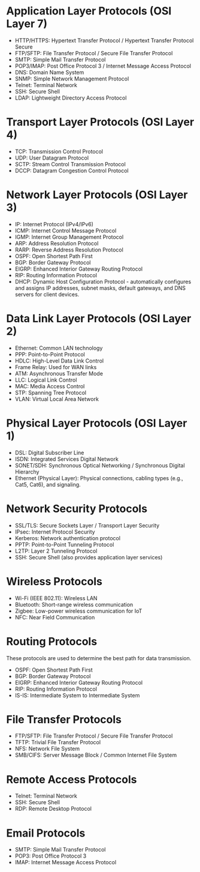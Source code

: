 # Application Layer Protocols (OSI Layer 7)
- HTTP/HTTPS: Hypertext Transfer Protocol / Hypertext Transfer Protocol Secure
- FTP/SFTP: File Transfer Protocol / Secure File Transfer Protocol
- SMTP: Simple Mail Transfer Protocol
- POP3/IMAP: Post Office Protocol 3 / Internet Message Access Protocol
- DNS: Domain Name System
- SNMP: Simple Network Management Protocol
- Telnet: Terminal Network
- SSH: Secure Shell
- LDAP: Lightweight Directory Access Protocol

# Transport Layer Protocols (OSI Layer 4)
- TCP: Transmission Control Protocol
- UDP: User Datagram Protocol
- SCTP: Stream Control Transmission Protocol
- DCCP: Datagram Congestion Control Protocol

# Network Layer Protocols (OSI Layer 3)
- IP: Internet Protocol (IPv4/IPv6)
- ICMP: Internet Control Message Protocol
- IGMP: Internet Group Management Protocol
- ARP: Address Resolution Protocol
- RARP: Reverse Address Resolution Protocol
- OSPF: Open Shortest Path First
- BGP: Border Gateway Protocol
- EIGRP: Enhanced Interior Gateway Routing Protocol
- RIP: Routing Information Protocol
- DHCP: Dynamic Host Configuration Protocol - automatically configures and assigns IP addresses, subnet masks, default gateways, and DNS servers for client devices.

# Data Link Layer Protocols (OSI Layer 2)
- Ethernet: Common LAN technology
- PPP: Point-to-Point Protocol
- HDLC: High-Level Data Link Control
- Frame Relay: Used for WAN links
- ATM: Asynchronous Transfer Mode
- LLC: Logical Link Control
- MAC: Media Access Control
- STP: Spanning Tree Protocol
- VLAN: Virtual Local Area Network

# Physical Layer Protocols (OSI Layer 1)
- DSL: Digital Subscriber Line
- ISDN: Integrated Services Digital Network
- SONET/SDH: Synchronous Optical Networking / Synchronous Digital Hierarchy
- Ethernet (Physical Layer): Physical connections, cabling types (e.g., Cat5, Cat6), and signaling.

# Network Security Protocols
- SSL/TLS: Secure Sockets Layer / Transport Layer Security
- IPsec: Internet Protocol Security
- Kerberos: Network authentication protocol
- PPTP: Point-to-Point Tunneling Protocol
- L2TP: Layer 2 Tunneling Protocol
- SSH: Secure Shell (also provides application layer services)

# Wireless Protocols 
- Wi-Fi (IEEE 802.11): Wireless LAN
- Bluetooth: Short-range wireless communication
- Zigbee: Low-power wireless communication for IoT
- NFC: Near Field Communication

# Routing Protocols
These protocols are used to determine the best path for data transmission.
- OSPF: Open Shortest Path First
- BGP: Border Gateway Protocol
- EIGRP: Enhanced Interior Gateway Routing Protocol
- RIP: Routing Information Protocol
- IS-IS: Intermediate System to Intermediate System

# File Transfer Protocols
- FTP/SFTP: File Transfer Protocol / Secure File Transfer Protocol
- TFTP: Trivial File Transfer Protocol
- NFS: Network File System
- SMB/CIFS: Server Message Block / Common Internet File System

# Remote Access Protocols 
- Telnet: Terminal Network
- SSH: Secure Shell
- RDP: Remote Desktop Protocol

# Email Protocols
- SMTP: Simple Mail Transfer Protocol
- POP3: Post Office Protocol 3
- IMAP: Internet Message Access Protocol
